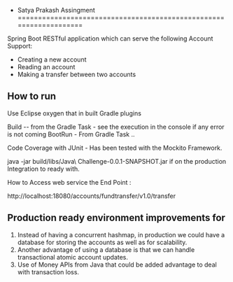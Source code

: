 - Satya Prakash Assingment 
===================================================================

Spring Boot RESTful application which can serve the following Account Support:

 * Creating a new account
 * Reading an account
 * Making a transfer between two accounts

How to run
----------
Use Eclipse oxygen that in built Gradle plugins 

Build -- from the Gradle Task - see the execution in the console if any error is not coming
BootRun - From Gradle Task ..

Code Coverage with JUnit - Has been tested with the Mockito Framework.

java -jar build/libs/Java\ Challenge-0.0.1-SNAPSHOT.jar if on the production Integration to ready with.

How to Access web service the End Point : 

http://localhost:18080/accounts/fundtransfer/v1.0/transfer

Production ready environment improvements for 
-----------------------------------------------------
1. Instead of having a concurrent hashmap, in production we could have a database for storing the accounts as well as for scalability.
2. Another advantage of using a database is that we can handle transactional atomic account updates.
3. Use of Money APIs from Java that could be added advantage to deal with transaction loss.